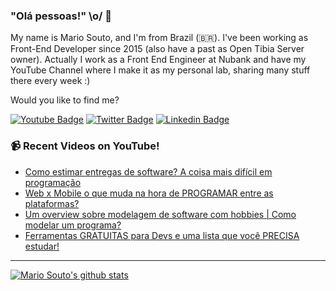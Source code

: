 ### "Olá pessoas!" \o/ 👋

My name is Mario Souto, and I'm from Brazil (🇧🇷). I've been working as Front-End Developer since 2015 (also have a past as Open Tibia Server owner). Actually I work as a Front End Engineer at Nubank and have my YouTube Channel where I make it as my personal lab, sharing many stuff there every week :)

Would you like to find me?

[![Youtube Badge](https://img.shields.io/badge/-Youtube-FF0000?style=flat-square&labelColor=FF0000&logo=youtube&logoColor=white&link=https://youtube.com/c/DevSoutinho)](https://youtube.com/c/DevSoutinho)
[![Twitter Badge](https://img.shields.io/badge/-Twitter-1ca0f1?style=flat-square&labelColor=1ca0f1&logo=twitter&logoColor=white&link=https://twitter.com/omariosouto)](https://twitter.com/omariosouto)
[![Linkedin Badge](https://img.shields.io/badge/-LinkedIn-blue?style=flat-square&logo=Linkedin&logoColor=white&link=https://www.linkedin.com/in/omariosouto)](https://www.linkedin.com/in/omariosouto)

### 📹 Recent Videos on YouTube!

<!-- YOUTUBE:START -->
- [Como estimar entregas de software? A coisa mais difícil em programação](https://www.youtube.com/watch?v=yexJiT5SbAI)
- [Web x Mobile o que muda na hora de PROGRAMAR entre as plataformas?](https://www.youtube.com/watch?v=t51Vvl8Tp1Q)
- [Um overview sobre modelagem de software com hobbies | Como modelar um programa?](https://www.youtube.com/watch?v=MQMah1OXQP0)
- [Ferramentas GRATUITAS para Devs e uma lista que você PRECISA estudar!](https://www.youtube.com/watch?v=XCtmlmKx9Lk)
<!-- YOUTUBE:END -->

____


[![Mario Souto's github stats](https://github-readme-stats.vercel.app/api?username=omariosouto&theme=dark&show_icons=true&count_private=true)](https://github.com/omariosouto)
